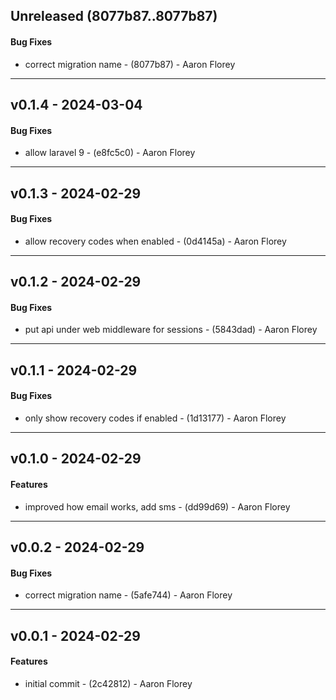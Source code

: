 ## Unreleased (8077b87..8077b87)
#### Bug Fixes
- correct migration name - (8077b87) - Aaron Florey

- - -
## v0.1.4 - 2024-03-04
#### Bug Fixes
- allow laravel 9 - (e8fc5c0) - Aaron Florey

- - -

## v0.1.3 - 2024-02-29
#### Bug Fixes
- allow recovery codes when enabled - (0d4145a) - Aaron Florey

- - -

## v0.1.2 - 2024-02-29
#### Bug Fixes
- put api under web middleware for sessions - (5843dad) - Aaron Florey

- - -

## v0.1.1 - 2024-02-29
#### Bug Fixes
- only show recovery codes if enabled - (1d13177) - Aaron Florey

- - -

## v0.1.0 - 2024-02-29
#### Features
- improved how email works, add sms - (dd99d69) - Aaron Florey

- - -

## v0.0.2 - 2024-02-29
#### Bug Fixes
- correct migration name - (5afe744) - Aaron Florey

- - -


## v0.0.1 - 2024-02-29
#### Features
- initial commit - (2c42812) - Aaron Florey


